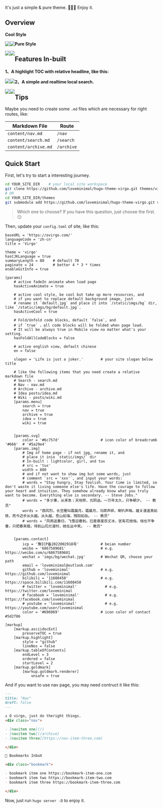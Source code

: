 It's just a simple & pure theme. 🎉🎉🎉 Enjoy it.

## Overview

**Cool Style**

<img src="images/1.jpg" width="" style="float: left;" />

<img src="images/2.jpg" width="" style="float: left;" />


**Pure Style**

<img src="images/q1.jpg" width="" style="float: left;" />

<img src="images/q2.jpg" width="" style="float: left;" />



## Features In-built

**1、A highlight TOC with relative headline, like this:**

<img src="images/d1.jpg" width="" style="float: left;" />

<img src="images/d2.jpg" width="" style="float: left;" />


**2、A simple and realtime local search.**

<img src="images/7.jpg" width="" style="float: left;" />

<img src="images/8.jpg" width="" style="float: left;" />



## Tips

Maybe you need to create some `.md` files which are necessary for right routes, like:

| Markdown File        | Route      |
| -------------------- | ---------- |
| `content/nav.md`     | `/nav`     |
| `content/search.md`  | `/search`  |
| `content/archive.md` | `/archive` |

## Quick Start

First, let's try to start a interesting journey.

```sh
cd YOUR_SITE_DIR	# your local site workspace
git clone https://github.com/loveminimal/hugo-theme-virgo.git themes/virgo
# OR
cd YOUR_SITE_DIR/themes
git submodule add https://github.com/loveminimal/hugo-theme-virgo.git virgo
```

> Which one to choose? If you have this question, just choose the first. 😏

Then, update your `config.toml` of site, like this:

```
baseURL = 'https://ovirgo.com/'
languageCode = 'zh-cn'
title = 'Virgo'

theme = 'virgo'
hasCJKLanguage = true
summaryLength = 80    # default 70
paginate = 24         # better 4 * 3 * times
enableGitInfo = true

[params]
    # active fadeIn animate when load page
    hasActiveAnimate = true      

    # active cool style, be cool but take up more resources, and
    # if you want to replace default background image, just 
    # rename it `default.jpg` and place it into `/static/imgs/bg` dir, like `/static/imgs/bg/default.jpg`.
    hasActiveCool = true

    # Fold/Unfold code blocks, default `false`, and
    # if `true` ，all code blocks will be folded when page load.
    # It will be always true in Mobile view no matter what's your setting.
    hasFoldAllCodeBlocks = false

    # active english view, default chinese
    en = false

    slogan = 'Life is just a joker.'        # your site slogan below title

    # like the following items that you need create a relative markdown file
    # Search - search.md
    # Nav - nav.md 
    # Archive - archive.md
    # Idea posts/idea.md 
    # Wiki - posts/wiki.md
    [params.menu]
        search = true
        nav = true
        archive = true
        idea = true
        wiki = true


    [params.svg]
        color = '#6c757d'                   # icon color of breadcrumb '#666'  # '#5a29e4' 
    [params.img]
        # Img of home page - if not jpg, rename it, and
        # place it inio `static/imgs/` dir
        # In-built : lightcolor, girl, and tux
        # src = 'tux'
        width = 880
        # and if not want to show img but some words, just 
        # comment `src = 'xxx'`, and input your words:
        # words = "Stay hungry, Stay foolish. Your time is limited, so don't waste it living someone else's life. Have the courage to follow your heart and intuition. They somehow already know what you truly want to become. Everything else is secondary. -- Steve Jobs."
        # words = "多少事，从来急；天地转，光阴迫。一万年太久，只争朝夕。 -- 教员"
        words = "西风烈，长空雁叫霜晨月。霜晨月，马蹄声碎，喇叭声咽。雄关漫道真如铁，而今迈步从头越。从头越，苍山如海，残阳如血。 -- 教员"
        # words = "风雨送春归，飞雪迎春到。已是悬崖百丈冰，犹有花枝俏。俏也不争春，只把春来报。待到山花烂漫时，她在丛中笑。 -- 教员"


    [params.contact]
        icp = '豫ICP备2022002918号'          # beian number
        weibo = '6867589681'                # e.g. https://weibo.com/u/6867589681
        wechat = 'imgs/bg/wechat.jpg'       # Wechat QR, choose your path
        email = 'loveminimal@outlook.com'
        github = 'loveminimal'              # e.g. https://github.com/loveminimal
        bilibili = '11608450'               # e.g. https://space.bilibili.com/11608450
        # twitter = 'loveminimal'             # e.g. https://twitter.com/loveminimal
        # facebook = 'loveminimal'            # e.g. https://facebook.com/loveminimal
        # youtube = 'loveminimal'             # e.g. https://youtube.com/user/loveminimal
        color = '#696969'                   # icon color of contact #5d2f86

[markup]
    [markup.asciidocExt]
        preserveTOC = true
    [markup.highlight]
        style = "github"
        lineNos = false
    [markup.tableOfContents]
        endLevel = 3
        ordered = false
        startLevel = 2
    [markup.goldmark]
        [markup.goldmark.renderer]
            unsafe = true

```

And if you want to use nav page, you may need contruct it like this:

```md
---
title: "Nav"
draft: false
---

⚓ O virgo, just do theright things.
<div class="nav">

- [navitem one](/)
- [navitem two](/archive)
- [navitem three](https://nav-item-three.com)

</div>

🔖 Bookmarks InboX

<div class="bookmark">

- bookmark item one https://bookmark-item-one.com
- bookmark item two https://bookmark-item-two.com
- bookmark item three https://bookmark-item-three.com

</div>
```

Now, just run `hugo server -D` to enjoy it.
